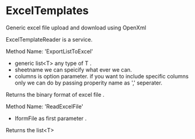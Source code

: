 # ExcelTemplates
Generic excel file upload and download using OpenXml

ExcelTemplateReader is a service.

Method Name: 'ExportListToExcel'  
 - generic list\<T\> any type of T . 
 - sheetname we can speicify what ever we can. 
 - columns is option parameter. if you want to include specific columns only we can do by passing properity name as ',' seperater.
  
Returns the binary format of excel file .

Method Name:  'ReadExcelFile'  
 - IformFile as first parameter  . 
   
Returns the list\<T\> 
